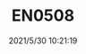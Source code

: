 ﻿---
layout: post 
title: EN0508
overview: 
series: 
part_number: EN0508
thumb_img: 
small_img: static/202105/517-20210530.jpg
date: 2021/5/30 10:21:19
---



